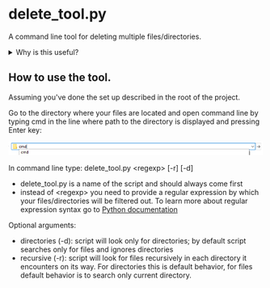 # delete_tool.py

A command line tool for deleting multiple files/directories.

<details>
  <summary>Why is this useful?</summary>

Sometimes you have multiple files that you want to remove, but they are scattered across many directories or you have a directory with many files and you want to clean it.
One example is ```__pycache__``` directories which you need to remove sometimes, but they are scattered across a big project.

This tool was created to make this cleaning easier.
</details>

## How to use the tool.
Assuming you've done the set up described in the root of the project.

Go to the directory where your files are located and open command line by typing cmd in the line where path to the directory is displayed and pressing Enter key:

![run cmd](../pictures/run_cmd.png "run cmd")

In command line type: delete_tool.py \<regexp\> [-r] [-d]
- delete_tool.py is a name of the script and should always come first
- instead of \<regexp\> you need to provide a regular expression by which your files/directories will be filtered out. To learn more about regular expression syntax go to [Python documentation](https://docs.python.org/3.7/library/re.html#regular-expression-syntax)

Optional arguments:
- directories (-d): script will look only for directories; by default script searches only for files and ignores directories
- recursive (-r): script will look for files recursively in each directory it encounters on its way. For directories this is default behavior, for files default behavior is to search only current directory.
